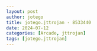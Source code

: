 ```yaml
---
layout: post
author: jotego
title: jotego.jttrojan - 8533440
date: 2024-07-12
categories: [Arcade, jttrojan]
tags: [jotego.jttrojan]
---
```


